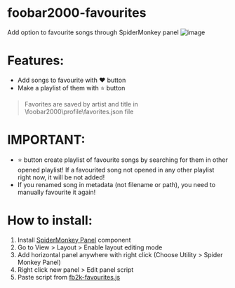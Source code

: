 # foobar2000-favourites
Add option to favourite songs through SpiderMonkey panel
![image](https://github.com/user-attachments/assets/cf306a56-b433-4090-baff-da248126c455)

# Features:
- Add songs to favourite with ❤️ button 
- Make a playlist of them with ⭐ button

> Favorites are saved by artist and title in \foobar2000\profile\favorites.json file

# IMPORTANT: 
- ⭐ button create playlist of favourite songs by searching for them in other opened playlist! If a favourited song not opened in any other playlist right now, it will be not added!
- If you renamed song in metadata (not filename or path), you need to manually favourite it again!

# How to install:
1. Install [SpiderMonkey Panel](https://github.com/theqwertiest/foo_spider_monkey_panel) component
2. Go to View > Layout > Enable layout editing mode
3. Add horizontal panel anywhere with right click (Choose Utility > Spider Monkey Panel)
4. Right click new panel > Edit panel script
5. Paste script from [fb2k-favourites.js](https://github.com/njko39/foobar2000-favourites/blob/main/fb2k-favourites.js)
